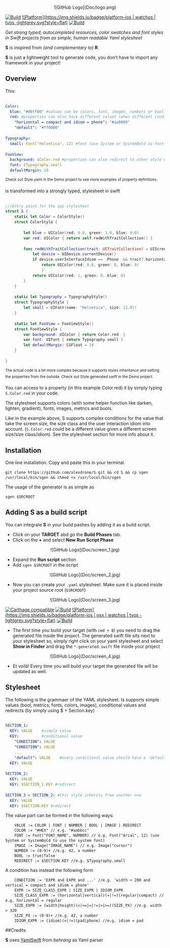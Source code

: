 <p align="center">
![GitHub Logo](Doc/logo.png)

[![Build](https://img.shields.io/badge/build-passing-green.svg?style=flat)](#)
[![Platform](https://img.shields.io/badge/platform-ios | watchos | tvos -lightgrey.svg?style=flat)](#)
[![Build](https://img.shields.io/badge/license-MIT-blue.svg?style=flat)](https://opensource.org/licenses/MIT)


_Get strong typed, autocompleted resources, color swatches and font styles in Swift projects from as simple, human readable Yaml stylesheet_

**S** is inspired from *(and complementary to)* **R**.

**S** is just a lightweight tool to generate code, you don't have to import any framework in your project!

## Overview

This:

```yaml

Color:
  blue: "#00ff00" #values can be colors, font, images, numbers or bool
  red: #properties can also have different values (when different conditions match)
    "horizontal = compact and idiom = phone": "#aa0000" 
    "default": "#ff0000"

Typography:
  small: Font("Helvetica", 12) #font (use System or SystemBold as font names to use the system font)
  
FooView:
  background: $Color.red #properties can also redirect to other style's properties
  font: $Typography.small
  defaultMargin: 10

```
<sup>Check out Style.yaml in the Demo project to see more examples of property definitions.</sub>

is transformed into a strongly typed, stylesheet in swift

```swift 

///Entry point for the app stylesheet
struct S {
	static let Color = ColorStyle()
	struct ColorStyle {

		let blue = UIColor(red: 0.0, green: 1.0, blue: 0.0)
		var red: UIColor { return self.redWithTraitCollection() }

		func redWithTraitCollection(trait: UITraitCollection? = UIScreen.mainScreen().traitCollection) -> UIColor {
			let device = UIDevice.currentDevice()
			if device.userInterfaceIdiom == .Phone  && trait?.horizontalSizeClass == .Compact {
             	return UIColor(red: 0.8, green: 0, blue: 0)
            	}
			return UIColor(red: 1, green: 0, blue: 0)
		}
	}
    
	static let Typography = TypographyStyle()
	struct TypographyStyle {
		let small = UIFont(name: "Helvetica", size: 12.0)!
	}
	
	static let FooView = FooViewStyle()
	struct FooViewStyle {
		var background: UIColor { return Color.red  }
		var font: UIFont { return Typography.small }
		let defaultMargin: CGFloat = 10 
	}
    
}

```
<sup>The actual code is a bit more complex because it supports styles inheritance and setting the properties from the outside. Check out Style.generated.swift in the Demo project.</sub>

You can access to a property (in this example Color.red) it by simply typing `S.Color.red` in your code.

The stylesheet supports colors (with some helper function like darken, lighten, gradient), fonts, images, metrics and bools.


Like in the example above, S supports complex conditions for the value that take the screen size, the size class and the user interaction idiom into account.
(`S.Color.red` could be a different value given a different screen size/size class/idiom). See the stylesheet section for more info about it.


## Installation
One line installation.
Copy and paste this in your terminal.

```
git clone https://github.com/alexdrone/S.git && cd S && cp sgen /usr/local/bin/sgen && chmod +x /usr/local/bin/sgen
```

The usage of the generator is as simple as 
```
sgen $SRCROOT
```

## Adding S as a build script

You can integrate **S** in your build pashes by adding it as a build script.

- Click on your **TARGET** abd go the **Build Phases** tab.
- Click on the **+** and select **New Run Script Phase** 

<p align="center">
![GitHub Logo](Doc/screen_1.jpg)

- Expand the **Run script** section
- Add `sgen $SRCROOT` in the script

<p align="center">
![GitHub Logo](Doc/screen_2.jpg)

- Now you can create your `.yaml` stylesheet. Make sure it is placed inside your project source root (`$SRCROOT`)

<p align="center">
![GitHub Logo](Doc/screen_3.jpg)

[![Carthage compatible](https://img.shields.io/badge/Carthage-compatible-4BC51D.svg?style=flat)](https://github.com/Carthage/Carthage)
[![Build](https://img.shields.io/badge/build-passing-green.svg?style=flat)](#)
[![Platform](https://img.shields.io/badge/platform-ios | osx | watchos | tvos -lightgrey.svg?style=flat)](#)
[![Build](https://img.shields.io/badge/license-MIT-blue.svg?style=flat)](https://opensource.org/licenses/MIT)


- The first time you build your target (with `cmd + B`) you need to drag the generated file inside the project. The generated swift file sits next to your stylesheet so, simply right click on your yaml stylesheet and select **Show in Finder** and drag the  `*.generated.swift` file inside your project


<p align="center">
![GitHub Logo](Doc/screen_4.jpg)

- Et voilà! Every time you will build your target the generated file will be updated as well.

## Stylesheet 

The following is the grammaer of the YAML stylesheet.
Is supports simple values (bool, metrics, fonts, colors, images), conditional values and redirects (by simply using $ + Section.key)

```yaml

SECTION_1:
  KEY: VALUE 	#simple value
  KEY: 			#conditional value
  	"CONDITION": VALUE
  	"CONDITION": VALUE
  	...
  	"default": VALUE	#every conditional value should have a 'default' condition
  KEY: VALUE

SECTION_2:
  KEY: VALUE
  KEY: $SECTION_1.KEY #redirect
  
SECTION_3 < SECTION_2: #this style inherits from another one
  KEY: VALUE
  KEY: $SECTION.KEY #redirect

```

The value part can be formed in the following ways:

```
	VALUE := COLOR | FONT | NUMBER | BOOL | IMAGE | REDIRECT
	COLOR := "#HEX" // e.g. "#aabbcc"
	FONT := Font("FONT_NAME", NUMBER) // e.g. Font("Arial", 12) (use System or SystemBold to use the system font)
	IMAGE := Image("IMAGE_NAME") // e.g. Image("cursor")
	NUMBER := (0-9)+ //e.g. 42, a number
	BOOL := true|false
	REDIRECT := $SECTION.KEY //e.g. $Typography.small
```

A condition has instead the following form

```
	CONDITION := 'EXPR and EXPR and ...' //e.g. 'width < 200 and vertical = compact and idiom = phone'
	EXPR := SIZE_CLASS_EXPR | SIZE_EXPR | IDIOM_EXPR 
	SIZE_CLASS_EXPR := (horizontal|vertical)(=|!=)(regular|compact) // e.g. horizontal = regular
	SIZE_EXPR := (width|height)(<|<=|=|!=|>|>=)(SIZE_PX) //e.g. width > 320
	SIZE_PX := (0-9)+ //e.g. 42, a number
	IDIOM_EXPR := (idiom)(=|!=)(pad|phone) //e.g. idiom = pad

```

##Credits

**S** uses [YamlSwift](https://github.com/behrang/YamlSwift) from *behrang* as Yaml parser
